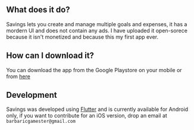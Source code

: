 ## What does it do?
Savings lets you create and manage multiple goals and expenses, it has a mordern UI and does not contain any ads. I have uploaded it open-sorece because it isn't monetized and because this my first app ever. 

## How can I download it?
You can download the app from the Google Playstore on your mobile or from [here](https://play.google.com/store/apps/details?id=com.quickfix.savings) 

## Development

Savings was developed using [Flutter](https://www.flutter.io) and is currently available for Android only, if you want to contribute for an iOS version, drop an email at ``barbaricgamester@gmail.com``
